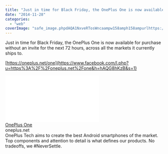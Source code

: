 ```yaml
---
title: "Just in time for Black Friday, the OnePlus One is now available for purchase wit..."
date: "2014-11-28"
categories: 
  - "web"
coverImage: "safe_image.phpdAQA1NxveRTosWncaampw158amph158ampurlhttps://content.oneplus.net/skin/frontend/oneplus2014/default/images/open_graph/logo-square-large1.png"
---
```


Just in time for Black Friday, the OnePlus One is now available for purchase without an invite for the next 72 hours, across all the markets it currently ships to.  
  
[https://oneplus.net/one](https://www.facebook.com/l.php?u=https%3A%2F%2Foneplus.net%2Fone&h=hAQG8hKzB&s=1)  
  
[![](images/safe_image.php?d=AQA1NxveRTosWnca&w=158&h=158&url=https%3A%2F%2Fcontent.oneplus.net%2Fskin%2Ffrontend%2Foneplus2014%2Fdefault%2Fimages%2Fopen_graph%2Flogo-square-large.png)](https://www.facebook.com/l.php?u=https%3A%2F%2Foneplus.net%2Fone&h=IAQGGuI87&s=1)  
[OnePlus One](https://www.facebook.com/l.php?u=https%3A%2F%2Foneplus.net%2Fone%3Ffb_ref%3DDefault%26fb_source%3Dmessage&h=RAQFKhMGP&s=1)  
oneplus.net  
OnePlus Tech aims to create the best Android smartphones of the market. Top components and attention to detail is what defines our products. No tradeoffs, we #NeverSettle.
